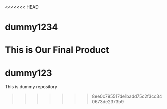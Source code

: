 <<<<<<< HEAD
# dummy1234
This is Our Final Product
=======
# dummy123
This is dummy repository
>>>>>>> 8ee0c795517de1badd75c2f3cc340673de2373b9
